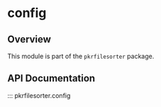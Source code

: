 # config

## Overview

This module is part of the `pkrfilesorter` package.

## API Documentation

::: pkrfilesorter.config
